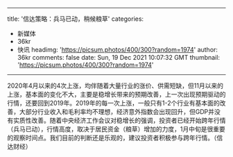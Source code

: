 
---
title: '信达策略：兵马已动，稍候粮草'
categories: 
 - 新媒体
 - 36kr
 - 快讯
headimg: 'https://picsum.photos/400/300?random=1974'
author: 36kr
comments: false
date: Sun, 19 Dec 2021 10:07:32 GMT
thumbnail: 'https://picsum.photos/400/300?random=1974'
---

<div>   
2020年4月以来的4次上涨，均伴随着大量行业的涨价、供需短缺，但11月以来的上涨，基本面的变化不大，主要是稳增长带来的预期改善，上一次出现预期驱动的行情，还要回到2019年。2019年的每一次上涨，一般只有1-2个行业有基本面的改善，大部分行业收入和毛利率均不理想，经济意外指数会出现回升，但GDP并没有实质性改善。随着中央经济工作会议对稳增长的强调，投资者已经开始跨年行情（兵马已动），行情高度，取决于居民资金（粮草）增加的力度，1月中旬是很重要的观察时间点。我们目前的判断还是乐观的，建议投资者积极参与跨年行情。（信达财经）  
</div>
            